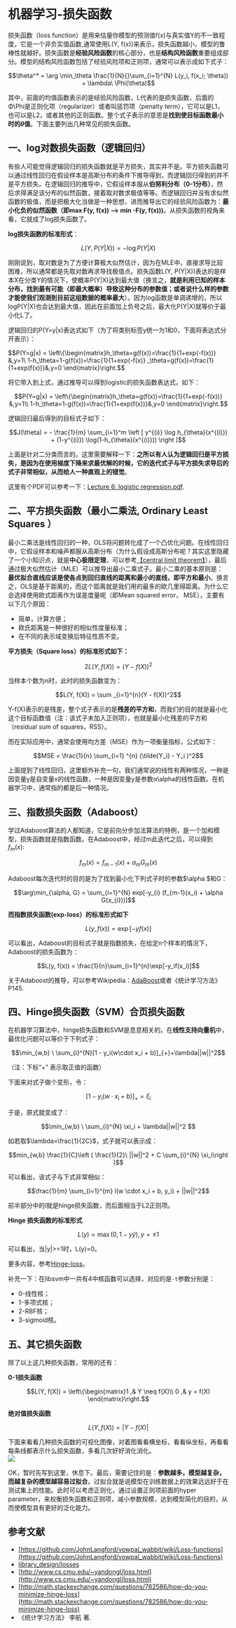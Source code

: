 

# 机器学习-损失函数

损失函数（loss function）是用来估量你模型的预测值f(x)与真实值Y的不一致程度，它是一个非负实值函数,通常使用L(Y, f(x))来表示，损失函数越小，模型的鲁棒性就越好。损失函数是**经验风险函数**的核心部分，也是**结构风险函数**重要组成部分。模型的结构风险函数包括了经验风险项和正则项，通常可以表示成如下式子：

$$\theta^* = \arg \min_\theta \frac{1}{N}{}\sum_{i=1}^{N} L(y_i, f(x_i; \theta)) + \lambda\ \Phi(\theta)$$

其中，前面的均值函数表示的是经验风险函数，L代表的是损失函数，后面的Φ\Phi是正则化项（regularizer）或者叫惩罚项（penalty term），它可以是L1，也可以是L2，或者其他的正则函数。整个式子表示的意思是**找到使目标函数最小时的$\theta$值**。下面主要列出几种常见的损失函数。

## 一、log对数损失函数（逻辑回归）

有些人可能觉得逻辑回归的损失函数就是平方损失，其实并不是。平方损失函数可以通过线性回归在假设样本是高斯分布的条件下推导得到，而逻辑回归得到的并不是平方损失。在逻辑回归的推导中，它假设样本服从**伯努利分布（0-1分布）**，然后求得满足该分布的似然函数，接着取对数求极值等等。而逻辑回归并没有求似然函数的极值，而是把极大化当做是一种思想，进而推导出它的经验风险函数为：**最小化负的似然函数（即max F(y, f(x)) —> min -F(y, f(x)))**。从损失函数的视角来看，它就成了log损失函数了。

**log损失函数的标准形式**：  

$$L(Y,P(Y|X)) = -\log P(Y|X)$$

刚刚说到，取对数是为了方便计算极大似然估计，因为在MLE中，直接求导比较困难，所以通常都是先取对数再求导找极值点。损失函数L(Y, P(Y|X))表达的是样本X在分类Y的情况下，使概率P(Y|X)达到最大值（换言之，**就是利用已知的样本分布，找到最有可能（即最大概率）导致这种分布的参数值；或者说什么样的参数才能使我们观测到目前这组数据的概率最大**）。因为log函数是单调递增的，所以logP(Y|X)也会达到最大值，因此在前面加上负号之后，最大化P(Y|X)就等价于最小化L了。

逻辑回归的P(Y=y|x)表达式如下（为了将类别标签y统一为1和0，下面将表达式分开表示）：

$$P(Y=g|x) = \left\\{\begin{matrix}h_\theta=g(f(x))=\frac{1}{1+exp(-f(x))} &,y=1\\ 1-h_\theta=1-g(f(x))=\frac{1}{1+exp(-f(x)} _\theta=g(f(x))=\frac{1}{1+exp(f(x))}&,y=0 \end{matrix}\right.$$

将它带入到上式，通过推导可以得到logistic的损失函数表达式，如下：

$$P(Y=g|x) = \left\{\begin{matrix}h_\theta=g(f(x))=\frac{1}{1+exp(-f(x))} &,y=1\\ 1-h_\theta=1-g(f(x))=\frac{1}{1+exp(f(x))}&,y=0 \end{matrix}\right.$$

逻辑回归最后得到的目标式子如下：

$$J(\theta) = - \frac{1}{m} \sum_{i=1}^m \left [ y^{(i)} \log h_{\theta}(x^{(i)}) + (1-y^{(i)}) \log(1-h_{\theta}(x^{(i)})) \right ]$$

上面是针对二分类而言的。这里需要解释一下：**之所以有人认为逻辑回归是平方损失，是因为在使用梯度下降来求最优解的时候，它的迭代式子与平方损失求导后的式子非常相似，从而给人一种直观上的错觉**。

这里有个PDF可以参考一下：[Lecture 6: logistic regression.pdf](https://www.cs.berkeley.edu/~russell/classes/cs194/f11/lectures/CS194%20Fall%202011%20Lecture%2006.pdf).

## 二、平方损失函数（最小二乘法, Ordinary Least Squares ）

最小二乘法是线性回归的一种，OLS将问题转化成了一个凸优化问题。在线性回归中，它假设样本和噪声都服从高斯分布（为什么假设成高斯分布呢？其实这里隐藏了一个小知识点，就是**中心极限定理**，可以参考[【central limit theorem】](https://en.wikipedia.org/wiki/Central_limit_theorem)），最后通过极大似然估计（MLE）可以推导出最小二乘式子。最小二乘的基本原则是：**最优拟合直线应该是使各点到回归直线的距离和最小的直线，即平方和最小**。换言之，OLS是基于距离的，而这个距离就是我们用的最多的欧几里得距离。为什么它会选择使用欧式距离作为误差度量呢（即Mean squared error， MSE），主要有以下几个原因：

- 简单，计算方便；
- 欧氏距离是一种很好的相似性度量标准；
- 在不同的表示域变换后特征性质不变。

**平方损失（Square loss）的标准形式如下：**  

$$2L(Y, f(X)) = (Y - f(X))^2$$

当样本个数为n时，此时的损失函数变为：

$$L(Y, f(X)) = \sum _{i=1}^{n}(Y - f(X))^2$$

Y-f(X)表示的是残差，整个式子表示的是**残差的平方和**，而我们的目的就是最小化这个目标函数值（注：该式子未加入正则项），也就是最小化残差的平方和（residual sum of squares，RSS）。

而在实际应用中，通常会使用均方差（MSE）作为一项衡量指标，公式如下：  

$$MSE = \frac{1}{n} \sum_{i=1} ^{n} (\tilde{Y_i} - Y_i )^2$$

上面提到了线性回归，这里额外补充一句，我们通常说的线性有两种情况，一种是因变量y是自变量x的线性函数，一种是因变量y是参数α\alpha的线性函数。在机器学习中，通常指的都是后一种情况。

## 三、指数损失函数（Adaboost）

学过Adaboost算法的人都知道，它是前向分步加法算法的特例，是一个加和模型，损失函数就是指数函数。在Adaboost中，经过m此迭代之后，可以得到$f_{m} (x)$:

$$f_m (x) = f_{m-1}(x) + \alpha_m G_m(x)$$

Adaboost每次迭代时的目的是为了找到最小化下列式子时的参数$\alpha $和G：

$$\arg\min_{\alpha, G} = \sum_{i=1}^{N} exp[-y_{i} (f_{m-1}(x_i) + \alpha G(x_{i}))]$$

**而指数损失函数(exp-loss）的标准形式如下**

$$L(y, f(x)) = \exp[-yf(x)]$$

可以看出，Adaboost的目标式子就是指数损失，在给定n个样本的情况下，Adaboost的损失函数为：

$$L(y, f(x)) = \frac{1}{n}\sum_{i=1}^{n}\exp[-y_if(x_i)]$$

关于Adaboost的推导，可以参考Wikipedia：[AdaBoost](https://en.wikipedia.org/wiki/AdaBoost)或者《统计学习方法》P145.

## 四、Hinge损失函数（SVM）合页损失函数

在机器学习算法中，hinge损失函数和SVM是息息相关的。在**线性支持向量机**中，最优化问题可以等价于下列式子：

$$\min_{w,b} \ \sum_{i}^{N}[1 - y_i(w\cdot x_i + b)]_{+}+\lambda||w||^2$$

（注：下标“+” 表示取正值的函数）

下面来对式子做个变形，令：

$$[1 - y_i(w\cdot x_i + b)]_{+} = \xi_{i}$$

于是，原式就变成了：

$$\min_{w,b} \ \sum_{i}^{N} \xi_i + \lambda||w||^2 $$

如若取$\lambda=\frac{1}{2C}​$，式子就可以表示成：

$$min_{w,b} \frac{1}{C}\left ( \frac{1}{2}\ ||w||^2 + C \sum_{i}^{N} \xi_i\right )$$

可以看出，该式子与下式非常相似： 

$$\frac{1}{m} \sum_{i=1}^{m} l(w \cdot x_i + b, y_i) + ||w||^2$$

前半部分中的$l$就是hinge损失函数，而后面相当于L2正则项。

**Hinge 损失函数的标准形式**  

$$L(y) = \max(0, 1-y\tilde{y}), y=\pm 1$$

可以看出，当|y|>=1时，L(y)=0。

更多内容，参考[Hinge-loss](https://en.wikipedia.org/wiki/Hinge_loss)。

补充一下：在libsvm中一共有4中核函数可以选择，对应的是`-t`参数分别是：

- 0-线性核；
- 1-多项式核；
- 2-RBF核；
- 3-sigmoid核。

## 五、其它损失函数

除了以上这几种损失函数，常用的还有：

**0-1损失函数**

$$L(Y, f(X)) = \left\{\begin{matrix}1 ,& Y \neq f(X)\\ 0 ,& y = f(X) \end{matrix}\right.$$

**绝对值损失函数**

$$L(Y, f(X)) = |Y-f(X)|$$

下面来看看几种损失函数的可视化图像，对着图看看横坐标，看看纵坐标，再看看每条线都表示什么损失函数，多看几次好好消化消化。  
![](http://www.csuldw.com/assets/articleImg/4DFDU.png)

OK，暂时先写到这里，休息下。最后，需要记住的是：**参数越多，模型越复杂，而越复杂的模型越容易过拟合**。过拟合就是说模型在训练数据上的效果远远好于在测试集上的性能。此时可以考虑正则化，通过设置正则项前面的hyper parameter，来权衡损失函数和正则项，减小参数规模，达到模型简化的目的，从而使模型具有更好的泛化能力。

## 参考文献

- [https://github.com/JohnLangford/vowpal_wabbit/wiki/Loss-functions](https://github.com/JohnLangford/vowpal_wabbit/wiki/Loss-functions)
- [library_design/losses](http://image.diku.dk/shark/sphinx_pages/build/html/rest_sources/tutorials/concepts/library_design/losses.html)
- [http://www.cs.cmu.edu/~yandongl/loss.html](http://www.cs.cmu.edu/~yandongl/loss.html)
- [http://math.stackexchange.com/questions/782586/how-do-you-minimize-hinge-loss](http://math.stackexchange.com/questions/782586/how-do-you-minimize-hinge-loss)
- 《统计学习方法》 李航 著.
